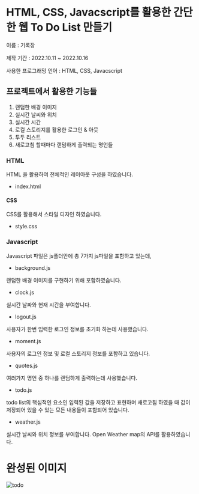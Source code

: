 # HTML, CSS, Javacscript를 활용한 간단한 웹 To Do List 만들기

이름 : 기록장

제작 기간 : 2022.10.11 ~ 2022.10.16

사용한 프로그래밍 언어 : HTML, CSS, Javacscript

## 프로젝트에서 활용한 기능들

1. 랜덤한 배경 이미지
2. 실시간 날씨와 위치
3. 실시간 시간
4. 로컬 스토리지를 활용한 로그인 & 아웃
5. 투두 리스트
6. 새로고침 할때마다 랜덤하게 출력되는 명언들

### HTML

HTML 을 활용하여 전체적인 레이아웃 구성을 하였습니다.

- index.html

#### CSS

CSS를 활용해서 스타일 디자인 하였습니다.

- style.css

### Javascript

Javascript 파일은 js폴더안에 총 7가지 js파일을 포함하고 있는데,

- background.js

랜덤한 배경 이미지를 구현하기 위해 포함하였습니다.

- clock.js

실시간 날짜와 현재 시간을 부여합니다.

- logout.js

사용자가 한번 입력한 로그인 정보를 초기화 하는데 사용했습니다.

- moment.js

사용자의 로그인 정보 및 로컬 스토리지 정보를 포함하고 있습니다.

- quotes.js

여러가지 명언 중 하나를 랜덤하게 출력하는데 사용했습니다.

- todo.js

todo list의 핵심적인 요소인 입력된 값을 저장하고 표현하며 새로고침 하였을 때 값이 저장되어 있을 수 있는 모든 내용들이 포함되어 있습니다.

- weather.js

실시간 날씨와 위치 정보를 부여합니다. Open Weather map의 API를 활용하였습니다.

# 완성된 이미지

![todo](https://user-images.githubusercontent.com/114220127/198906773-528cf26e-5b8f-48f6-8bef-a393c34cdf13.png)

